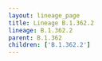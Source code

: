 ```yaml
---
layout: lineage_page
title: Lineage B.1.362.2
lineage: B.1.362.2
parent: B.1.362
children: ['B.1.362.2']
---
```

